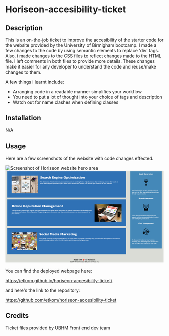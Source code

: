 # Horiseon-accesibility-ticket

## Description

This is an on-the-job ticket to improve the accesibility of the starter code for the website provided by the University of Birmigham bootcamp. I made a few changes to the code by using semantic elements to replace 'div' tags.
Also, i made changes to the CSS files to reflect changes made to the HTML file. I left comments in both files to provide more details.
These changes make it easier for any developer to understand the code and reuse/make changes to them.

A few things i learnt include:
- Arranging code in a readable manner simplifies your workflow
- You need to put a lot of thought into your choice of tags and description
- Watch out for name clashes when defining classes


## Installation

N/A

## Usage
Here are a few screenshots of the website with code changes effected.

![Screenshot of Horiseon website hero area](starter/assets/images/horiseon-website-screenshot1.png)
![Screenshot of Horiseon website hero area](starter/assets/images/horiseon-website-screenshot2.png)

You can find the deployed webpage here: 

https://etkom.github.io/horiseon-accesibility-ticket/

and here's the link to the repository:

https://github.com/etkom/horiseon-accesibility-ticket

## Credits

Ticket files provided by UBHM Front end dev team
